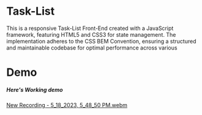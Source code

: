 # Task-List

This is a responsive Task-List Front-End created with a JavaScript framework, featuring HTML5 and CSS3 for state management. The implementation adheres to the CSS BEM Convention, ensuring a structured and maintainable codebase for optimal performance across various 

# Demo

##### Here's Working demo
[New Recording - 5_18_2023, 5_48_50 PM.webm](https://github.com/mdsiamsheikh/Task-List/assets/97788837/baed1424-c0fd-4327-bb77-3d318a938784)
